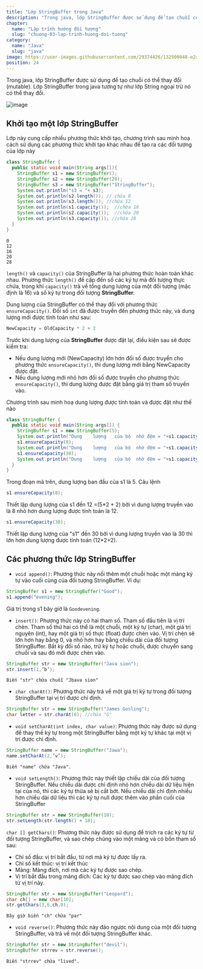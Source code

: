 ```yaml
---
title: "Lớp StringBuffer trong Java"
description: "Trong java, lớp StringBuffer được sử dụng để tạo chuỗi có thể thay đổi (mutable). Lớp StringBuffer trong java tương tự như lớp String ngoại trừ nó có thể thay đổi."
chapter:
  name: "Lập trình hướng đối tượng"
  slug: "chuong-03-lap-trinh-huong-doi-tuong"
category:
  name: "Java"
  slug: "java"
image: https://user-images.githubusercontent.com/29374426/132500048-e2a8272c-e223-4bef-a04e-36a79c9e78d6.png
position: 24
---
```


Trong java, lớp StringBuffer được sử dụng để tạo chuỗi có thể thay đổi (mutable). Lớp StringBuffer trong java tương tự như lớp String ngoại trừ nó có thể thay đổi.

![image](https://user-images.githubusercontent.com/29374426/132500048-e2a8272c-e223-4bef-a04e-36a79c9e78d6.png)

## Khởi tạo một lớp StringBuffer

Lớp này cung cấp nhiều phương thức khởi tạo, chương trình sau minh hoạ cách sử dụng các phương thức khởi tạo khác nhau để tạo ra các đối tượng của lớp này

```java
class StringBuffer {
  public static void main(String args[]){
    StringBuffer s1 = new StringBuffer();
    StringBuffer s2 = new StringBuffer(20);
    StringBuffer s3 = new StringBuffer("StringBuffer");
    System.out.println("s3 = "+ s3);
    System.out.println(s2.length()); // chứa 0
    System.out.println(s3.length()); //chứa 12
    System.out.println(s1.capacity());  //chứa 16
    System.out.println(s2.capacity());  //chứa 20
    System.out.println(s3.capacity()); //chứa 28
  }
}
```

<content-result>
    <code>0</code><br/>
    <code>12</code><br/>
    <code>16</code><br/>
    <code>20</code><br/>
    <code>28</code>
</content-result>

`length()` và `capacity()` của StringBuffer là hai phương thức hoàn toàn khác nhau. Phương thức `length()` đề cập đến số các ký tự mà đối tượng thực chứa, trong khi `capacity()` trả về tổng dung lượng của một đối tượng (mặc định là 16) và số ký tự trong đối tượng **StringBuffer**.

Dung lượng của StringBuffer có thể thay đổi với phương thức `ensureCapacity()`. Đối số `int` đã được truyền đến phương thức này, và dung lượng mới được tính toán như sau:

```java
NewCapacity = OldCapacity * 2 + 2
```

Trước khi dung lượng của **StringBuffer** được đặt lại, điều kiện sau sẽ được kiểm tra:

- Nếu dung lượng mới (NewCapacity) lớn hơn đối số được truyền cho phương thức `ensureCapacity()`, thì dung lượng mới bằng NewCapacity được đặt.
- Nếu dung lượng mới nhỏ hơn đối số được truyền cho phương thức `ensureCapacity()`, thì dung lượng được đặt bằng giá trị tham số truyền vào.

<div class="example">Chương trình sau minh hoạ dung lượng được tính toán và được đặt như thế nào</div>

```java
class StringBuffer {
  public static void main(String args[]) {
    StringBuffer s1 = new StringBuffer(5);
    System.out.println("Dung	lượng	của	bộ	nhớ	đệm	= "+s1.capacity()); //chứa 5
    s1.ensureCapacity(8);
    System.out.println("Dung	lượng	của	bộ	nhớ	đệm	= "+s1.capacity()); //chứa 12
    s1.ensureCapacity(30);
    System.out.println("Dung	lượng	của	bộ	nhớ	đệm	= "+s1.capacity()); // chứa 30
  }
}
```

Trong đoạn mã trên, dung lượng ban đầu của s1 là 5. Câu lệnh

```java
s1.ensureCapacity(8);
```

Thiết lập dung lượng của s1 đến 12 =(5\*2 + 2) bởi vì dung lượng truyền vào là 8 nhỏ hơn dung lượng được tính toán là 12.

```java
s1.ensureCapacity(30);
```

Thiết lập dung lượng của "s1" đến 30 bởi vì dung lượng truyền vào là 30 thì lớn hơn dung lượng được tính toán (12\*2+2).

## Các phương thức lớp StringBuffer

- `void append()`: Phương thức này nối thêm một chuỗi hoặc một mảng ký tự vào cuối cùng của đối tượng StringBuffer. Ví dụ:

```java
StringBuffer s1 = new StringBuffer("Good");
s1.append("evening");
```

Giá trị trong s1 bây giờ là `Goodevening`.

- `insert()`: Phương thức này có hai tham số. Tham số đầu tiên là vị trí chèn. Tham số thứ hai có thể là một chuỗi, một ký tự (char), một giá trị nguyên (int), hay một giá trị số thực (float) được chèn vào. Vị trí chèn sẽ lớn hơn hay bằng 0, và nhỏ hơn hay bằng chiều dài của đối tượng StringBuffer. Bất kỳ đối số nào, trừ ký tự hoặc chuỗi, được chuyển sang chuỗi và sau đó mới được chèn vào.

```java
StringBuffer str = new StringBuffer("Java sion");
str.insert(1,’b’);
```

<content-result>
    <code>Biến "str" chứa chuỗi "Jbava sion"</code>
</content-result>

- `char charAt()`: Phương thức này trả về một giá trị ký tự trong đối tượng StringBuffer tại vị trí được chỉ định.

```java
StringBuffer str = new StringBuffer("James Gosling");
char letter = str.charAt(6); //chứa "G"
```

- `void setCharAt(int index, char value)`: Phương thức này được sử dụng để thay thế ký tự trong một StringBuffer bằng một ký tự khác tại một vị trí được chỉ định.

```java
StringBuffer name = new StringBuffer("Jawa");
name.setCharAt(2,’v’);
```

<content-result>
    <code>Biến "name" chứa "Java".</code>
</content-result>

- `void setLength()`: Phương thức này thiết lập chiều dài của đối tượng StringBuffer. Nếu chiều dài được chỉ định nhỏ hơn chiều dài dữ liệu hiện tại của nó, thì các ký tự thừa sẽ bị cắt bớt. Nếu chiểu dài chỉ định nhiều hơn chiều dài dữ liệu thì các ký tự null được thêm vào phần cuối của StringBuffer

```java
StringBuffer str = new StringBuffer(10);
str.setLength(str.length() + 10);
```

`char [] getChars()`: Phương thức này được sử dụng để trích ra các ký tự từ đối tượng StringBuffer, và sao chép chúng vào một mảng và có bốn tham số sau:

- Chỉ số đầu: vị trí bắt đầu, từ nơi mà ký tự được lấy ra.
- Chỉ số kết thúc: vị trí kết thúc
- Mảng: Mảng đích, nơi mà các ký tự được sao chép.
- Vị trí bắt đầu trong mảng đích: Các ký tự được sao chép vào mảng đích từ vị trí này.

```java
StringBuffer str = new StringBuffer("Leopard");
char ch[] = new char[10];
str.getChars(3,6,ch,0);
```

<content-result>
    <code>Bây giờ biến "ch" chứa "par"</code>
</content-result>

- `void reverse()`: Phương thức này đảo ngược nội dung của một đối tượng StringBuffer, và trả về một đối tượng StringBuffer khác.

```java
StringBuffer str = new StringBuffer("devil");
StringBuffer strrev = str.reverse();
```

<content-result>
    <code>Biến "strrev" chứa "lived".</code>
</content-result>

